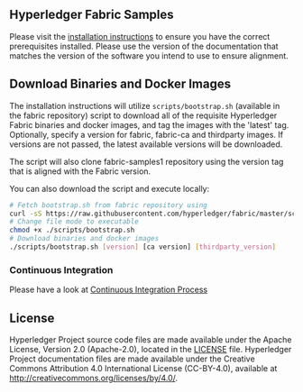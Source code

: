 [//]: # (SPDX-License-Identifier: CC-BY-4.0)

## Hyperledger Fabric Samples

Please visit the [installation instructions](http://hyperledger-fabric.readthedocs.io/en/latest/install.html)
to ensure you have the correct prerequisites installed. Please use the
version of the documentation that matches the version of the software you
intend to use to ensure alignment.

## Download Binaries and Docker Images

The installation instructions will utilize `scripts/bootstrap.sh` (available in the fabric repository)
script to download all of the requisite Hyperledger Fabric binaries and docker
images, and tag the images with the 'latest' tag. Optionally,
specify a version for fabric, fabric-ca and thirdparty images. If versions
are not passed, the latest available versions will be downloaded.

The script will also clone fabric-samples1 repository using the version tag that
is aligned with the Fabric version.

You can also download the script and execute locally:

```bash
# Fetch bootstrap.sh from fabric repository using
curl -sS https://raw.githubusercontent.com/hyperledger/fabric/master/scripts/bootstrap.sh -o ./scripts/bootstrap.sh
# Change file mode to executable
chmod +x ./scripts/bootstrap.sh
# Download binaries and docker images
./scripts/bootstrap.sh [version] [ca version] [thirdparty_version]
```

### Continuous Integration

Please have a look at [Continuous Integration Process](docs/fabric-samples1-ci.md)

## License <a name="license"></a>

Hyperledger Project source code files are made available under the Apache
License, Version 2.0 (Apache-2.0), located in the [LICENSE](LICENSE) file.
Hyperledger Project documentation files are made available under the Creative
Commons Attribution 4.0 International License (CC-BY-4.0), available at http://creativecommons.org/licenses/by/4.0/.
